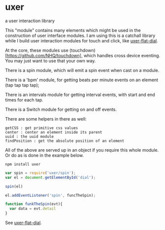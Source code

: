 # uxer

a user interaction library

This "module" contains many elements which might be used in the construction of user interface modules. I am using this is a catchall library while I build user interaction modules for touch and click, like [uxer-flat-dial](https://github.com/NHQ/uxer-flat-dial).

At the core, these modules use (touchdown)[https://github.com/NHQ/touchdown], which handles cross device eventing. You may just want to use that your own way.

There is a spin module, which will emit a spin event when cast on a module.

There is a 'bpm' module, for getting beats per minute events on an element (tap tap tap tap);

There is an intervals module for getting interval events, with start and end times for each tap.

There is a Switch module for getting on and off events.

There are some helpers in there as well: 
```
getCSS : get primitive css values
center : center an element inside its parent
uuid : the uuid module
findPosition : get the absolute position of an element
```

All of the above are served up in an object if you require this whole module. Or do as is done in the example below.

```
npm install uxer
```

```js
var spin = require('uxer/spin');
var el = document.getElementById('dial');

spin(el)

el.addEventListener('spin', funcTheSpin);

function funkTheSpin(evt){
  var data = evt.detail
}
```

See [uxer-flat-dial](https://github.com/NHQ/uxer-flat-dial).